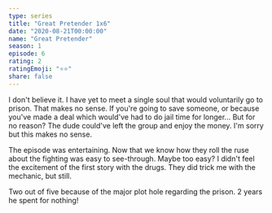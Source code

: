 ```yaml
---
type: series
title: "Great Pretender 1x6"
date: "2020-08-21T00:00:00"
name: "Great Pretender"
season: 1
episode: 6
rating: 2
ratingEmoji: "⭐️⭐️"
share: false
---
```


I don't believe it. I have yet to meet a single soul that would voluntarily go to prison. That makes no sense. If you're going to save someone, or because you've made a deal which would've had to do jail time for longer... But for no reason? The dude could've left the group and enjoy the money. I'm sorry but this makes no sense.

The episode was entertaining. Now that we know how they roll the ruse about the fighting was easy to see-through. Maybe too easy? I didn't feel the excitement of the first story with the drugs. They did trick me with the mechanic, but still.

Two out of five because of the major plot hole regarding the prison. 2 years he spent for nothing!
